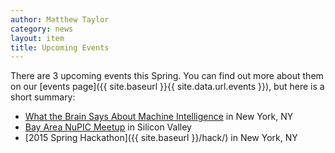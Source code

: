 ```yaml
---
author: Matthew Taylor
category: news
layout: item
title: Upcoming Events
---
```


There are 3 upcoming events this Spring. You can find out more about them on our
[events page]({{ site.baseurl }}{{ site.data.url.events }}), but here is a short
summary:

* <i></i> [What the Brain Says About Machine Intelligence](http://www.meetup.com/numenta/events/220895892/)
  in New York, NY
* <i></i> [Bay Area NuPIC Meetup](http://www.meetup.com/numenta/events/220690176/)
  in Silicon Valley
* <i></i> [2015 Spring Hackathon]({{ site.baseurl }}/hack/) in New York, NY
